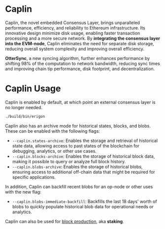 # Caplin

Caplin, the novel embedded Consensus Layer, brings unparalleled performance, efficiency, and reliability to Ethereum infrastructure. Its innovative design minimize disk usage, enabling faster transaction processing and a more secure network. By **integrating the consensus layer into the EVM-node**, Caplin eliminates the need for separate disk storage, reducing overall system complexity and improving overall efficiency.

**OtterSync**, a new syncing algorithm, further enhances performance by shifting 98% of the computation to network bandwidth, reducing sync times and improving chain tip performance, disk footprint, and decentralization.

# Caplin Usage

Caplin is enabled by default, at which point an external consensus layer is no longer needed.

```bash
./build/bin/erigon
```

Caplin also has an archive mode for historical states, blocks, and blobs. These can be enabled with the following flags:

- `--caplin.states-archive`: Enables the storage and retrieval of historical state data, allowing access to past states of the blockchain for debugging, analytics, or other use cases.
- `--caplin.blocks-archive`: Enables the storage of historical block data, making it possible to query or analyze full block history.
- `--caplin.blobs-archive`: Enables the storage of historical blobs, ensuring access to additional off-chain data that might be required for specific applications.

In addition, Caplin can backfill recent blobs for an op-node or other uses with the new flag:

- `--caplin.blobs-immediate-backfill`: Backfills the last 18 days' worth of blobs to quickly populate historical blob data for operational needs or analytics.

Caplin can also be used for [block production](/staking/caplin.md), aka **staking**.